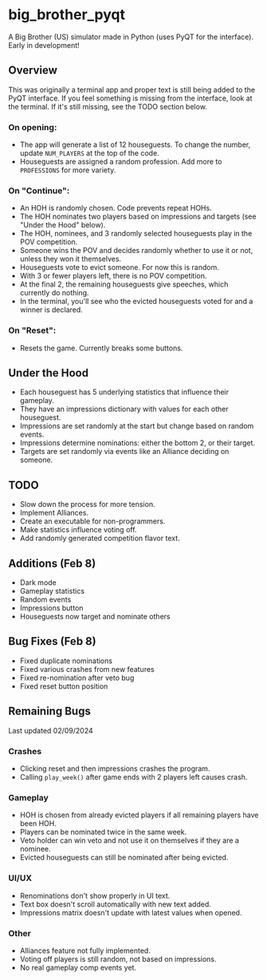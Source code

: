 # big_brother_pyqt

A Big Brother (US) simulator made in Python (uses PyQT for the interface). Early in development!

## Overview

This was originally a terminal app and proper text is still being added to the PyQT interface. If you feel something is missing from the interface, look at the terminal. If it's still missing, see the TODO section below.

### On opening:

- The app will generate a list of 12 houseguests. To change the number, update `NUM_PLAYERS` at the top of the code.
- Houseguests are assigned a random profession. Add more to `PROFESSIONS` for more variety.

### On "Continue":

- An HOH is randomly chosen. Code prevents repeat HOHs.
- The HOH nominates two players based on impressions and targets (see "Under the Hood" below). 
- The HOH, nominees, and 3 randomly selected houseguests play in the POV competition.
- Someone wins the POV and decides randomly whether to use it or not, unless they won it themselves.
- Houseguests vote to evict someone. For now this is random.
- With 3 or fewer players left, there is no POV competition.
- At the final 2, the remaining houseguests give speeches, which currently do nothing.
- In the terminal, you'll see who the evicted houseguests voted for and a winner is declared.

### On "Reset":

- Resets the game. Currently breaks some buttons.

## Under the Hood

- Each houseguest has 5 underlying statistics that influence their gameplay.
- They have an impressions dictionary with values for each other houseguest.
- Impressions are set randomly at the start but change based on random events. 
- Impressions determine nominations: either the bottom 2, or their target.
- Targets are set randomly via events like an Alliance deciding on someone.

## TODO

- Slow down the process for more tension.
- Implement Alliances.
- Create an executable for non-programmers.  
- Make statistics influence voting off.
- Add randomly generated competition flavor text.

## Additions (Feb 8)

- Dark mode
- Gameplay statistics 
- Random events
- Impressions button
- Houseguests now target and nominate others

## Bug Fixes (Feb 8) 

- Fixed duplicate nominations
- Fixed various crashes from new features  
- Fixed re-nomination after veto bug
- Fixed reset button position

## Remaining Bugs
Last updated 02/09/2024

### Crashes

- Clicking reset and then impressions crashes the program.
- Calling `play_week()` after game ends with 2 players left causes crash.

### Gameplay

- HOH is chosen from already evicted players if all remaining players have been HOH.
- Players can be nominated twice in the same week.
- Veto holder can win veto and not use it on themselves if they are a nominee.
- Evicted houseguests can still be nominated after being evicted.

### UI/UX

- Renominations don't show properly in UI text.
- Text box doesn't scroll automatically with new text added.
- Impressions matrix doesn't update with latest values when opened.

### Other

- Alliances feature not fully implemented.
- Voting off players is still random, not based on impressions.
- No real gameplay comp events yet.
